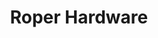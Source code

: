 ---
title: "Roper Hardware"
url: /san-jose/roper-hardware-maharlika-highway-ah26/
shop: Eisenwaren
---